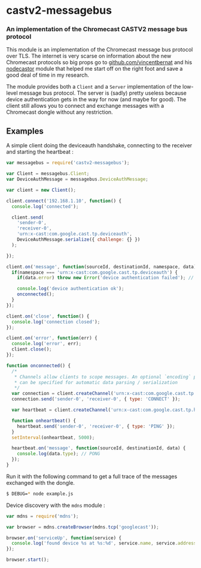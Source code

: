 castv2-messagebus
=================
### An implementation of the Chromecast CASTV2 message bus protocol

This module is an implementation of the Chromecast message bus protocol over TLS. The internet is very scarse on information about the new Chromecast protocols so big props go to [github.com/vincentbernat](https://github.com/vincentbernat) and his [nodecastor](https://github.com/vincentbernat/nodecastor) module that helped me start off on the right foot and save a good deal of time in my research.

The module provides both a `Client` and a `Server` implementation of the low-level message bus protocol. The server is (sadly) pretty useless because device authentication gets in the way for now (and maybe for good). The client still allows you to connect and exchange messages with a Chromecast dongle without any restriction. 

Examples
--------

A simple client doing the deviceauth handshake, connecting to the receiver and starting the heartbeat :

``` javascript
var messagebus = require('castv2-messagebus');

var Client = messagebus.Client;
var DeviceAuthMessage = messagebus.DeviceAuthMessage;

var client = new Client();

client.connect('192.168.1.10', function() {
  console.log('connected');

  client.send(
    'sender-0',
    'receiver-0',
    'urn:x-cast:com.google.cast.tp.deviceauth',
    DeviceAuthMessage.serialize({ challenge: {} })
  );

});

client.on('message', function(sourceId, destinationId, namespace, data) {
  if(namespace === 'urn:x-cast:com.google.cast.tp.deviceauth') {
    if(data.error) throw new Error('device authentication failed'); // This is very unlikely

    console.log('device authentication ok');
    onconnected();
  }
});

client.on('close', function() {
  console.log('connection closed');
});

client.on('error', function(err) {
  console.log('error', err);
  client.close();
});

function onconnected() {
  /* 
   * Channels allow clients to scope messages. An optional `encoding` parameter
   * can be specified for automatic data parsing / serialization
   */
  var connection = client.createChannel('urn:x-cast:com.google.cast.tp.connection', 'JSON');
  connection.send('sender-0', 'receiver-0', { type: 'CONNECT' });

  var heartbeat = client.createChannel('urn:x-cast:com.google.cast.tp.heartbeat', 'JSON');

  function onheartbeat() {
    heartbeat.send('sender-0', 'receiver-0', { type: 'PING' });
  }
  setInterval(onheartbeat, 5000);

  heartbeat.on('message', function(sourceId, destinationId, data) {
    console.log(data.type); // PONG
  });
}
```

Run it with the following command to get a full trace of the messages exchanged with the dongle.

```bash 
$ DEBUG=* node example.js
```

Device discovery with the `mdns` module :

```javascript
var mdns = require('mdns');

var browser = mdns.createBrowser(mdns.tcp('googlecast'));

browser.on('serviceUp', function(service) {
  console.log('found device %s at %s:%d', service.name, service.addresses[0], service.port);
});

browser.start();
```